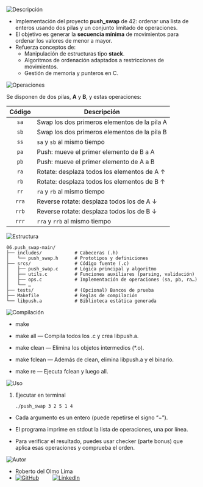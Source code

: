 ![Descripción](https://img.shields.io/badge/Descripción-blue?style=for-the-badge)

- Implementación del proyecto **push_swap** de 42: ordenar una lista de enteros usando dos pilas y un conjunto limitado de operaciones.
- El objetivo es generar la **secuencia mínima** de movimientos para ordenar los valores de menor a mayor.
- Refuerza conceptos de:
  - Manipulación de estructuras tipo **stack**.
  - Algoritmos de ordenación adaptados a restricciones de movimientos.
  - Gestión de memoria y punteros en C.

![Operaciones](https://img.shields.io/badge/Operaciones-green?style=for-the-badge)

Se disponen de dos pilas, **A** y **B**, y estas operaciones:

| Código | Descripción                                    |
|:------:|------------------------------------------------|
| `sa`   | Swap los dos primeros elementos de la pila A   |
| `sb`   | Swap los dos primeros elementos de la pila B   |
| `ss`   | `sa` y `sb` al mismo tiempo                    |
| `pa`   | Push: mueve el primer elemento de B a A        |
| `pb`   | Push: mueve el primer elemento de A a B        |
| `ra`   | Rotate: desplaza todos los elementos de A ↑    |
| `rb`   | Rotate: desplaza todos los elementos de B ↑    |
| `rr`   | `ra` y `rb` al mismo tiempo                    |
| `rra`  | Reverse rotate: desplaza todos los de A ↓      |
| `rrb`  | Reverse rotate: desplaza todos los de B ↓      |
| `rrr`  | `rra` y `rrb` al mismo tiempo                  |

![Estructura](https://img.shields.io/badge/Estructura-orange?style=for-the-badge)

```text
06.push_swap-main/
├── includes/            # Cabeceras (.h)
│   └── push_swap.h      # Prototipos y definiciones
├── srcs/                # Código fuente (.c)
│   ├── push_swap.c      # Lógica principal y algoritmo
│   ├── utils.c          # Funciones auxiliares (parsing, validación)
│   ├── ops.c            # Implementación de operaciones (sa, pb, ra…)
│   └── …
├── tests/               # (Opcional) Bancos de prueba
├── Makefile             # Reglas de compilación
└── libpush.a            # Biblioteca estática generada
```

![Compilación](https://img.shields.io/badge/Compilación-blue?style=for-the-badge)

- make

- make all — Compila todos los .c y crea libpush.a.

- make clean — Elimina los objetos intermedios (*.o).

- make fclean — Además de clean, elimina libpush.a y el binario.

- make re — Ejecuta fclean y luego all.

![Uso](https://img.shields.io/badge/Uso-yellow?style=for-the-badge)

 1. Ejecutar en terminal
    
        ./push_swap 3 2 5 1 4

- Cada argumento es un entero (puede repetirse el signo “−”).

- El programa imprime en stdout la lista de operaciones, una por línea.

- Para verificar el resultado, puedes usar checker (parte bonus) que aplica esas operaciones y comprueba el orden.
    
![Autor](https://img.shields.io/badge/Autor-red?style=for-the-badge)

- Roberto del Olmo Lima
- [![GitHub](https://img.shields.io/badge/GitHub-Profile-informational?style=for-the-badge&logo=github&logoColor=white&color=181717)](https://github.com/legrol)
 &nbsp;&nbsp;&nbsp;&nbsp;&nbsp;&nbsp;&nbsp;&nbsp;[![LinkedIn](https://img.shields.io/badge/LinkedIn-0077B5?style=for-the-badge&logo=linkedin&logoColor=white)](https://www.linkedin.com/in/roberto-del-olmo-731746245)
